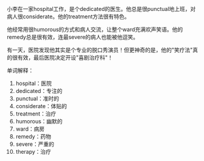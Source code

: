 小李在一家hospital工作，是个dedicated的医生。他总是很punctual地上班，对病人很considerate。他的treatment方法很有特色。

他经常用很humorous的方式和病人交流，让整个ward充满欢声笑语。他的remedy总是很有效，连最severe的病人也能被他逗笑。

有一天，医院发现他其实是个专业的脱口秀演员！但更神奇的是，他的"笑疗法"真的很有效，最后医院决定开设"喜剧治疗科"！

单词解释：
1. hospital：医院
2. dedicated：专注的
3. punctual：准时的
4. considerate：体贴的
5. treatment：治疗
6. humorous：幽默的
7. ward：病房
8. remedy：药物
9. severe：严重的
10. therapy：治疗 